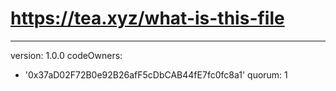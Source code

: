 # https://tea.xyz/what-is-this-file
---
version: 1.0.0
codeOwners:
  - '0x37aD02F72B0e92B26afF5cDbCAB44fE7fc0fc8a1'
quorum: 1
